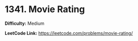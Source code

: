 # 1341. Movie Rating

**Difficulty:** Medium

**LeetCode Link:** https://leetcode.com/problems/movie-rating/

